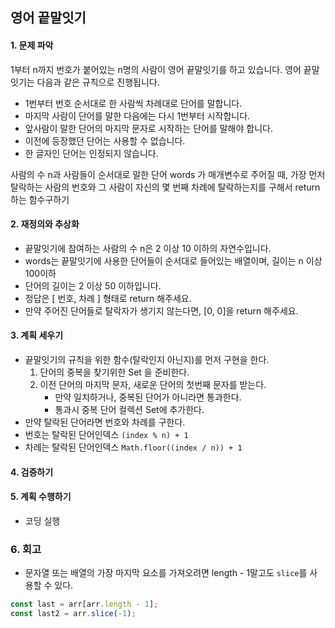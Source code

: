 ## 영어 끝말잇기
#### 1. 문제 파악
1부터 n까지 번호가 붙어있는 n명의 사람이 영어 끝말잇기를 하고 있습니다. 
영어 끝말잇기는 다음과 같은 규칙으로 진행됩니다.
- 1번부터 번호 순서대로 한 사람씩 차례대로 단어를 말합니다. 
- 마지막 사람이 단어를 말한 다음에는 다시 1번부터 시작합니다. 
- 앞사람이 말한 단어의 마지막 문자로 시작하는 단어를 말해야 합니다. 
- 이전에 등장했던 단어는 사용할 수 없습니다. 
- 한 글자인 단어는 인정되지 않습니다.

사람의 수 n과 사람들이 순서대로 말한 단어 words 가 매개변수로 주어질 때, 
가장 먼저 탈락하는 사람의 번호와 그 사람이 자신의 몇 번째 차례에 탈락하는지를 구해서 return 하는 함수구하기
#### 2. 재정의와 추상화
- 끝말잇기에 참여하는 사람의 수 n은 2 이상 10 이하의 자연수입니다.
- words는 끝말잇기에 사용한 단어들이 순서대로 들어있는 배열이며, 길이는 n 이상 100이하
- 단어의 길이는 2 이상 50 이하입니다.
- 정답은 [ 번호, 차례 ] 형태로 return 해주세요. 
- 만약 주어진 단어들로 탈락자가 생기지 않는다면, [0, 0]을 return 해주세요.
#### 3. 계획 세우기
- 끝말잇기의 규칙을 위한 함수(탈락인지 아닌지)를 먼저 구현을 한다.
  1. 단어의 중복을 찾기위한 Set 을 준비한다.
  2. 이전 단어의 마지막 문자, 새로운 단어의 첫번째 문자를 받는다.
     - 만약 일치하거나, 중복된 단어가 아니라면 통과한다.
     - 통과시 중복 단어 컬렉션 Set에 추가한다.
- 만약 탈락된 단어라면 번호와 차례를 구한다.
- 번호는 탈락된 단어인덱스 `(index % n) + 1`
- 차례는 탈락된 단어인덱스 `Math.floor((index / n)) + 1`

#### 4. 검증하기
#### 5. 계획 수행하기
- 코딩 실행

### 6. 회고
- 문자열 또는 배열의 가장 마지막 요소를 가져오려면 length - 1말고도 `slice`를 사용할 수 있다.
```javascript
const last = arr[arr.length - 1];
const last2 = arr.slice(-1);
```
